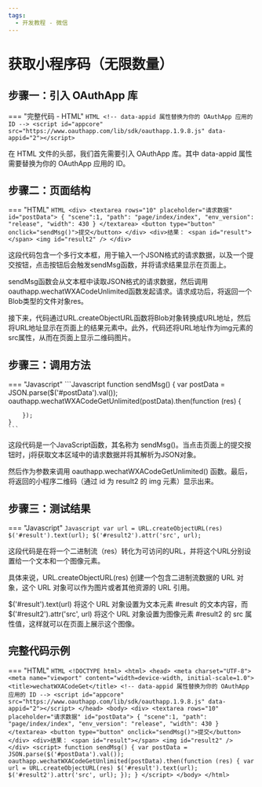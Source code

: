 ```yaml
---
tags:
  - 开发教程 - 微信
---
```


# 获取小程序码（无限数量）


## 步骤一：引入 OAuthApp 库
=== "完整代码 - HTML"
    ```HTML
    <!-- data-appid 属性替换为你的 OAuthApp 应用的 ID -->
    <script id="appcore" src="https://www.oauthapp.com/lib/sdk/oauthapp.1.9.8.js" data-appid="2"></script>
    ```

在 HTML 文件的头部，我们首先需要引入 OAuthApp 库。其中 data-appid 属性需要替换为你的 OAuthApp 应用的 ID。


## 步骤二：页面结构
=== "HTML"
    ```HTML
    <div>
        <textarea rows="10" placeholder="请求数据" id="postData">
            {
                "scene":1,
                "path": "page/index/index",
                "env_version": "release",
                "width": 430
            }
        </textarea>
        <button type="button" onclick="sendMsg()">提交</button>
    </div>
    <div>结果：
        <span id="result"></span>
        <img id="result2" />
    </div>
    ```

这段代码包含一个多行文本框，用于输入一个JSON格式的请求数据，以及一个提交按钮，点击按钮后会触发sendMsg函数，并将请求结果显示在页面上。

sendMsg函数会从文本框中读取JSON格式的请求数据，然后调用oauthapp.wechatWXACodeUnlimited函数发起请求。请求成功后，将返回一个Blob类型的文件对象res。

接下来，代码通过URL.createObjectURL函数将Blob对象转换成URL地址，然后将URL地址显示在页面上的结果元素中。此外，代码还将URL地址作为img元素的src属性，从而在页面上显示二维码图片。

## 步骤三：调用方法

=== "Javascript"
    ```Javascript
    function sendMsg() {
        var postData = JSON.parse($('#postData').val());
        oauthapp.wechatWXACodeGetUnlimited(postData).then(function (res) {
            
        });
    }
    ```

这段代码是一个JavaScript函数，其名称为 sendMsg()。当点击页面上的提交按钮时，j将获取文本区域中的请求数据并将其解析为JSON对象。

然后作为参数来调用 oauthapp.wechatWXACodeGetUnlimited() 函数。最后，将返回的小程序二维码（通过 id 为 result2 的 img 元素）显示出来。


## 步骤三：测试结果

=== "Javascript"
    ```Javascript
    var url = URL.createObjectURL(res)
    $('#result').text(url);
    $('#result2').attr('src', url);
    ```

这段代码是在将一个二进制流（res）转化为可访问的URL，并将这个URL分别设置给一个文本和一个图像元素。

具体来说，URL.createObjectURL(res) 创建一个包含二进制流数据的 URL 对象，这个 URL 对象可以作为图片或者其他资源的 URL 引用。

$('#result').text(url) 将这个 URL 对象设置为文本元素 #result 的文本内容，而 $('#result2').attr('src', url) 将这个 URL 对象设置为图像元素 #result2 的 src 属性值，这样就可以在页面上展示这个图像。

## 完整代码示例

=== "HTML"
    ```HTML
    <!DOCTYPE html>
    <html>
    <head>
        <meta charset="UTF-8">
        <meta name="viewport" content="width=device-width, initial-scale=1.0">
        <title>wechatWXACodeGet</title>
        <!-- data-appid 属性替换为你的 OAuthApp 应用的 ID -->
        <script id="appcore" src="https://www.oauthapp.com/lib/sdk/oauthapp.1.9.8.js" data-appid="2"></script>
    </head>
    <body>
        <div>
            <textarea rows="10" placeholder="请求数据" id="postData">
                {
                    "scene":1,
                    "path": "page/index/index",
                    "env_version": "release",
                    "width": 430
                }
            </textarea>
            <button type="button" onclick="sendMsg()">提交</button>
        </div>
        <div>结果：
            <span id="result"></span>
            <img id="result2" />
        </div>
        <script>
            function sendMsg() {
                var postData = JSON.parse($('#postData').val());
                oauthapp.wechatWXACodeGetUnlimited(postData).then(function (res) {
                    var url = URL.createObjectURL(res)
                    $('#result').text(url);
                    $('#result2').attr('src', url);
                });
            }
        </script>
    </body>
    </html>
    ```

